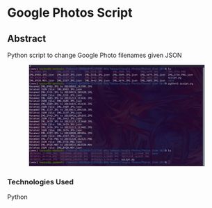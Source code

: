 # Google Photos Script

## Abstract

Python script to change Google Photo filenames given JSON

<p align="center"><img src="https://github.com/Yehdar/Google-Photos-Script/blob/main/demo/demo.png" width="80%"></p>

### Technologies Used

Python
